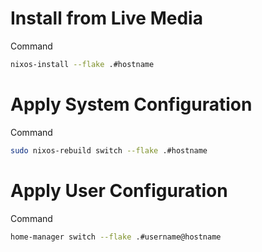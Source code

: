 
# Install from Live Media

Command

```bash
nixos-install --flake .#hostname
```

# Apply System Configuration

Command

```bash
sudo nixos-rebuild switch --flake .#hostname
```

# Apply User Configuration

Command

```bash
home-manager switch --flake .#username@hostname
```
